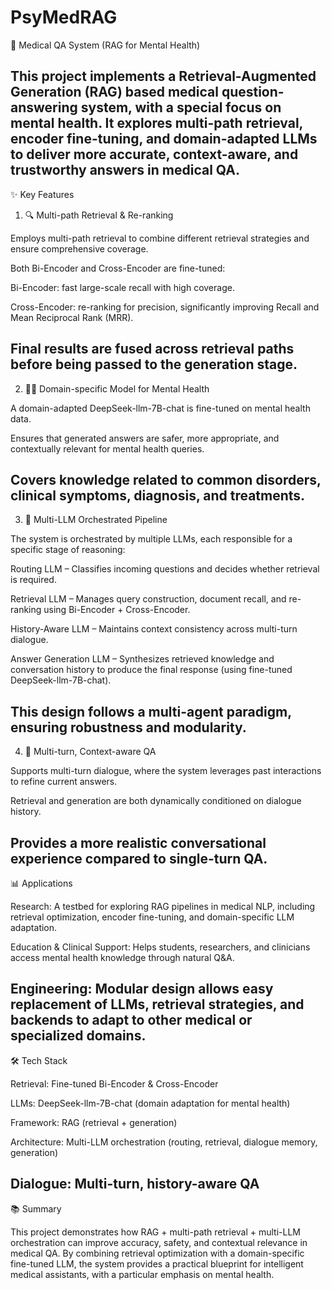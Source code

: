 # PsyMedRAG
🧠 Medical QA System (RAG for Mental Health)

This project implements a Retrieval-Augmented Generation (RAG) based medical question-answering system, with a special focus on mental health.
It explores multi-path retrieval, encoder fine-tuning, and domain-adapted LLMs to deliver more accurate, context-aware, and trustworthy answers in medical QA.
---
✨ Key Features
1. 🔍 Multi-path Retrieval & Re-ranking

Employs multi-path retrieval to combine different retrieval strategies and ensure comprehensive coverage.

Both Bi-Encoder and Cross-Encoder are fine-tuned:

Bi-Encoder: fast large-scale recall with high coverage.

Cross-Encoder: re-ranking for precision, significantly improving Recall and Mean Reciprocal Rank (MRR).

Final results are fused across retrieval paths before being passed to the generation stage.
---
2. 🧑‍⚕️ Domain-specific Model for Mental Health

A domain-adapted DeepSeek-llm-7B-chat is fine-tuned on mental health data.

Ensures that generated answers are safer, more appropriate, and contextually relevant for mental health queries.

Covers knowledge related to common disorders, clinical symptoms, diagnosis, and treatments.
---
3. 🧠 Multi-LLM Orchestrated Pipeline

The system is orchestrated by multiple LLMs, each responsible for a specific stage of reasoning:

Routing LLM – Classifies incoming questions and decides whether retrieval is required.

Retrieval LLM – Manages query construction, document recall, and re-ranking using Bi-Encoder + Cross-Encoder.

History-Aware LLM – Maintains context consistency across multi-turn dialogue.

Answer Generation LLM – Synthesizes retrieved knowledge and conversation history to produce the final response (using fine-tuned DeepSeek-llm-7B-chat).

This design follows a multi-agent paradigm, ensuring robustness and modularity.
---
4. 🔄 Multi-turn, Context-aware QA

Supports multi-turn dialogue, where the system leverages past interactions to refine current answers.

Retrieval and generation are both dynamically conditioned on dialogue history.

Provides a more realistic conversational experience compared to single-turn QA.
---
📊 Applications

Research: A testbed for exploring RAG pipelines in medical NLP, including retrieval optimization, encoder fine-tuning, and domain-specific LLM adaptation.

Education & Clinical Support: Helps students, researchers, and clinicians access mental health knowledge through natural Q&A.

Engineering: Modular design allows easy replacement of LLMs, retrieval strategies, and backends to adapt to other medical or specialized domains.
---
🛠️ Tech Stack

Retrieval: Fine-tuned Bi-Encoder & Cross-Encoder

LLMs: DeepSeek-llm-7B-chat (domain adaptation for mental health)

Framework: RAG (retrieval + generation)

Architecture: Multi-LLM orchestration (routing, retrieval, dialogue memory, generation)

Dialogue: Multi-turn, history-aware QA
---
📚 Summary

This project demonstrates how RAG + multi-path retrieval + multi-LLM orchestration can improve accuracy, safety, and contextual relevance in medical QA.
By combining retrieval optimization with a domain-specific fine-tuned LLM, the system provides a practical blueprint for intelligent medical assistants, with a particular emphasis on mental health.
